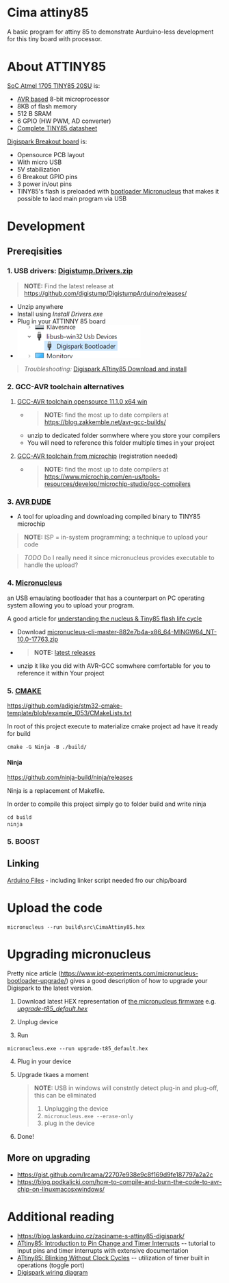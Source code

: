# Cima attiny85

A basic program for attiny 85 to demonstrate Aurduino-less development for this tiny board with processor.

# About ATTINY85

[SoC Atmel 1705 TINY85 20SU](https://www.microchip.com/en-us/product/ATTINY85) is: 
- [AVR based](https://en.wikipedia.org/wiki/AVR_microcontrollers) 8-bit microprocessor 
- 8KB of flash memory 
- 512 B SRAM
- 6 GPIO (HW PWM, AD converter)
- [Complete TINY85 datasheet](https://ww1.microchip.com/downloads/en/devicedoc/atmel-2586-avr-8-bit-microcontroller-attiny25-attiny45-attiny85_datasheet-summary.pdf)

[Digispark Breakout board](http://digistump.com/wiki/digispark) is:
- Opensource PCB layout
- With micro USB
- 5V stabilization
- 6 Breakout GPIO pins
- 3 power in/out pins
- TINY85's flash is preloaded with [bootloader Micronucleus](https://github.com/micronucleus/micronucleus) that makes it possible to laod main program via USB

# Development

## Prereqisities

### 1. USB drivers: [Digistump.Drivers.zip](https://github.com/digistump/DigistumpArduino/releases/download/1.6.7/Digistump.Drivers.zip)
>__NOTE:__ Find the latest release at https://github.com/digistump/DigistumpArduino/releases/
- Unzip anywhere
- Install using _Install Drivers.exe_
- Plug in your ATTINNY 85 board
- ![Device in device manager](doc/img/intro-lib-usb.png)

>_Troubleshooting:_ [Digispark ATtiny85 Download and install](https://www.best-microcontroller-projects.com/digispark-attiny85-arduino-install.html)

### 2. GCC-AVR toolchain alternatives

1. [GCC-AVR toolchain opensource 11.1.0 x64 win](https://blog.zakkemble.net/download/avr-gcc-11.1.0-x64-windows.zip)
    - >__NOTE:__ find the most up to date compilers at https://blog.zakkemble.net/avr-gcc-builds/
    - unzip to dedicated folder somwhere where you store your compilers
    - You will need to reference this folder multiple times in your project

2. [GCC-AVR toolchain from microchip](https://ww1.microchip.com/downloads/Secure/en/DeviceDoc/ARM-GNU-Toolchain-6.3.1-src.zip) (registration needed)
    - >__NOTE:__ find the most up to date compilers at https://www.microchip.com/en-us/tools-resources/develop/microchip-studio/gcc-compilers

### 3. [AVR DUDE](https://www.nongnu.org/avrdude/)
- A tool for uploading and downloading compiled binary to TINY85 microchip
>__NOTE:__ ISP = in-system programming; a technique to upload your code

>_TODO_ Do I really need it since micronucleus provides executable to handle the upload?

### 4. [Micronucleus](https://github.com/micronucleus/micronucleus) 
an USB emaulating bootloader that has a counterpart on PC operating system allowing you to upload your program.

A good article for [understanding the nucleus & Tiny85 flash life cycle]( http://digistump.com/wiki/digispark/tutorials/programming)

- Download [micronucleus-cli-master-882e7b4a-x86_64-MINGW64_NT-10.0-17763.zip](https://github.com/micronucleus/micronucleus/releases/download/v2.6/micronucleus-cli-master-882e7b4a-x86_64-MINGW64_NT-10.0-17763.zip)
- >__NOTE:__ [latest releases](https://github.com/micronucleus/micronucleus/releases)
- unzip it like you did with AVR-GCC somwhere comfortable for you to reference it within Your project

### 5. [CMAKE](https://cmake.org/download/)

https://github.com/adigie/stm32-cmake-template/blob/example_l053/CMakeLists.txt

In root of this project execute to materialize cmake project ad have it ready for build
```
cmake -G Ninja -B ./build/
```

#### Ninja
https://github.com/ninja-build/ninja/releases

Ninja is a replacement of Makefile.

In order to compile this project simply go to folder build and write ninja

```
cd build
ninja
```

### 5. BOOST

## Linking

[Arduino Files](https://github.com/digistump/DigistumpArduino/releases/download/1.6.7/digistump-avr-1.6.7.zip) - including linker script needed fro our chip/board

# Upload the code
```
micronucleus --run build\src\CimaAttiny85.hex
```

# Upgrading micronucleus

Pretty nice article (https://www.iot-experiments.com/micronucleus-bootloader-upgrade/) gives a good description of how to upgrade your Digispark to the latest version.

1. Download latest HEX representation of [the micronucleus firmware](https://github.com/micronucleus/micronucleus/tree/v2.6/firmware/upgrades) e.g. [_upgrade-t85_default.hex_](https://github.com/micronucleus/micronucleus/blob/v2.6/firmware/upgrades/upgrade-t85_default.hex)

2. Unplug device

3. Run 
```
micronucleus.exe --run upgrade-t85_default.hex
```

4. Plug in your device

5. Upgrade tkaes a moment

    >__NOTE:__ USB in windows will constntly detect plug-in and plug-off, this can be eliminated
    > 1. Unplugging the device 
    > 2. `micronucleus.exe --erase-only`
    > 3. plug in the device

6. Done!

## More on upgrading

- https://gist.github.com/Ircama/22707e938e9c8f169d9fe187797a2a2c
- https://blog.podkalicki.com/how-to-compile-and-burn-the-code-to-avr-chip-on-linuxmacosxwindows/

# Additional reading
- https://blog.laskarduino.cz/zaciname-s-attiny85-digispark/
- [ATtiny85: Introduction to Pin Change and Timer Interrupts](https://embeddedthoughts.com/2016/06/06/attiny85-introduction-to-pin-change-and-timer-interrupts/) -- tutorial to input pins and timer interrupts with extensive documentation
- [ATtiny85: Blinking Without Clock Cycles](https://embeddedthoughts.com/2016/05/27/attiny85-blinking-without-clock-cycles/) -- utilization of timer built in operations (toggle port)
- [Digispark wiring diagram](https://www.instructables.com/Digispark-DIY-The-smallest-USB-Arduino/)